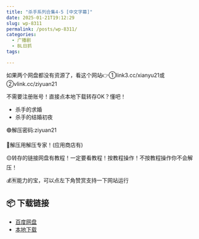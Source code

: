 ```yaml
---
title: "杀手系列合集4-5 [中文字幕]"
date: 2025-01-21T19:12:29
slug: wp-8311
permalink: /posts/wp-8311/
categories:
  - 广播剧
  - BL日抓
tags:

---
```


如果两个网盘都没有资源了，看这个网站👉①link3.cc/xianyu21或②vlink.cc/ziyuan21

不需要注册账号！直接点本地下载转存OK？懂吧！

*   杀手的求婚
*   杀手的结婚初夜

🟢解压密码:ziyuan21

🔵解压用解压专家！(应用商店有)

🟡转存的链接网盘有教程！一定要看教程！按教程操作！不按教程操作你不会解压！

💰🈶能力的宝，可以点左下角赞赏支持一下网站运行

## 📦 下载链接
- [百度网盘](https://blziyuan21.com/pay-download/8311?key=d6446788de&down_id=0)
- [本地下载](https://blziyuan21.com/pay-download/8311?key=d6446788de&down_id=1)

